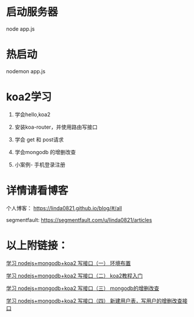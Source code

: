 # 启动服务器
 node app.js
# 热启动
 nodemon app.js

# koa2学习
 1. 学会hello,koa2

 2. 安装koa-router，并使用路由写接口
 
 3. 学会 get 和 post请求
 
 4. 学会mongodb 的增删改查
 
 5. 小案例- 手机登录注册
 
# 详情请看博客

 个人博客：
 https://linda0821.github.io/blog/#/all
 
 segmentfault:
 https://segmentfault.com/u/linda0821/articles

 # 以上附链接：

 [学习 nodejs+mongodb+koa2 写接口（一） 环境布置](https://segmentfault.com/a/1190000021515582)

 [学习 nodejs+mongodb+koa2 写接口（二） koa2教程入门](https://segmentfault.com/a/1190000021516131)

 [学习 nodejs+mongodb+koa2 写接口（三） mongodb的增删改查](https://segmentfault.com/a/1190000021521485)

 [学习 nodejs+mongodb+koa2 写接口（四） 新建用户表，写用户的增删改查接口](https://segmentfault.com/a/1190000021904125)
